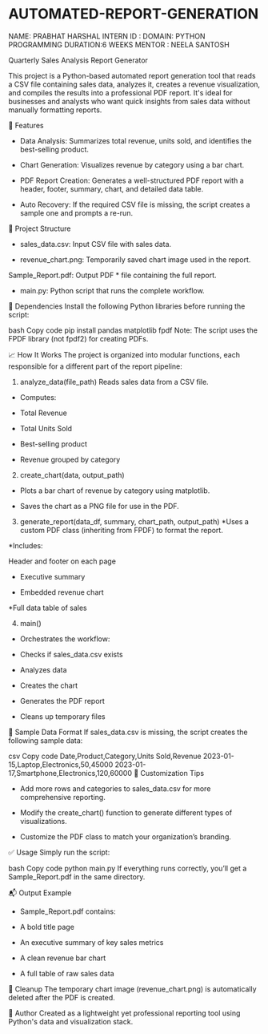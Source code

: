 # AUTOMATED-REPORT-GENERATION

NAME: PRABHAT HARSHAL
INTERN ID : 
DOMAIN: PYTHON PROGRAMMING
DURATION:6 WEEKS
MENTOR : NEELA SANTOSH








Quarterly Sales Analysis Report Generator

This project is a Python-based automated report generation tool that reads a CSV file containing sales data, analyzes it, creates a revenue visualization, and compiles the results into a professional PDF report. It's ideal for businesses and analysts who want quick insights from sales data without manually formatting reports.

🚀 Features
* Data Analysis: Summarizes total revenue, units sold, and identifies the best-selling product.

* Chart Generation: Visualizes revenue by category using a bar chart.

* PDF Report Creation: Generates a well-structured PDF report with a header, footer, summary, chart, and detailed data table.

* Auto Recovery: If the required CSV file is missing, the script creates a sample one and prompts a re-run.

📂 Project Structure
* sales_data.csv: Input CSV file with sales data.

* revenue_chart.png: Temporarily saved chart image used in the report.

Sample_Report.pdf: Output PDF * file containing the full report.

* main.py: Python script that runs the complete workflow.

🧰 Dependencies
Install the following Python libraries before running the script:

bash
Copy code
pip install pandas matplotlib fpdf
Note: The script uses the FPDF library (not fpdf2) for creating PDFs.

📈 How It Works
The project is organized into modular functions, each responsible for a different part of the report pipeline:

1. analyze_data(file_path)
Reads sales data from a CSV file.

* Computes:

* Total Revenue

* Total Units Sold

* Best-selling product

* Revenue grouped by category

2. create_chart(data, output_path)
* Plots a bar chart of revenue by category using matplotlib.

* Saves the chart as a PNG file for use in the PDF.

3. generate_report(data_df, summary, chart_path, output_path)
*Uses a custom PDF class (inheriting from FPDF) to format the report.

*Includes:

Header and footer on each page

* Executive summary

* Embedded revenue chart

*Full data table of sales

4. main()
* Orchestrates the workflow:

* Checks if sales_data.csv exists

* Analyzes data

* Creates the chart

* Generates the PDF report

* Cleans up temporary files

📌 Sample Data Format
If sales_data.csv is missing, the script creates the following sample data:

csv
Copy code
Date,Product,Category,Units Sold,Revenue
2023-01-15,Laptop,Electronics,50,45000
2023-01-17,Smartphone,Electronics,120,60000
📝 Customization Tips
* Add more rows and categories to sales_data.csv for more comprehensive reporting.

* Modify the create_chart() function to generate different types of visualizations.

* Customize the PDF class to match your organization’s branding.

✅ Usage
Simply run the script:

bash
Copy code
python main.py
If everything runs correctly, you’ll get a Sample_Report.pdf in the same directory.

📬 Output Example
* Sample_Report.pdf contains:

* A bold title page

* An executive summary of key sales metrics

* A clean revenue bar chart

* A full table of raw sales data

🧹 Cleanup
The temporary chart image (revenue_chart.png) is automatically deleted after the PDF is created.

📧 Author
Created as a lightweight yet professional reporting tool using Python's data and visualization stack.
